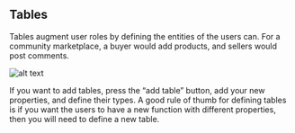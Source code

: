 ## Tables ##

Tables augment user roles by defining the entities of the users can. For a community marketplace, a buyer would add products, and sellers would post comments. 

![alt text](http://appcubator.com/static/img/tutorial/Tables_1.png)

If you want to add tables, press the “add table” button, add your new properties, and define their types. A good rule of thumb for defining tables is if you want the users to have a new function with different properties, then you will need to define a new table.
